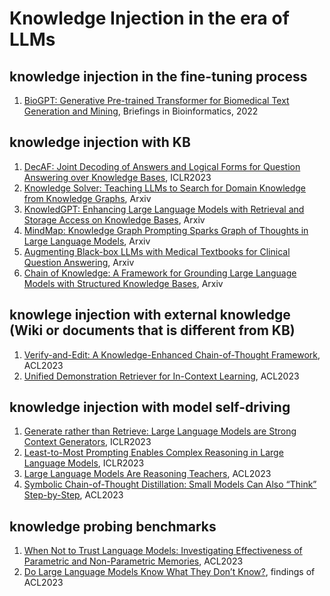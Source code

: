 # Knowledge Injection in the era of LLMs
## knowledge injection in the fine-tuning process
1. [BioGPT: Generative Pre-trained Transformer for Biomedical Text Generation and Mining](https://arxiv.org/pdf/2210.10341.pdf), Briefings in Bioinformatics, 2022

## knowledge injection with KB
1. [DecAF: Joint Decoding of Answers and Logical Forms for Question Answering over Knowledge Bases](https://arxiv.org/abs/2210.00063), ICLR2023
2. [Knowledge Solver: Teaching LLMs to Search for Domain Knowledge from Knowledge Graphs](https://arxiv.org/pdf/2309.03118.pdf), Arxiv
3. [KnowledGPT: Enhancing Large Language Models with Retrieval and Storage Access on Knowledge Bases](https://arxiv.org/pdf/2308.11761.pdf), Arxiv
4. [MindMap: Knowledge Graph Prompting Sparks Graph of Thoughts in Large Language Models](https://arxiv.org/pdf/2308.09729.pdf), Arxiv
5. [Augmenting Black-box LLMs with Medical Textbooks for Clinical Question Answering](https://arxiv.org/pdf/2309.02233.pdf), Arxiv
6. [Chain of Knowledge: A Framework for Grounding Large Language Models with Structured Knowledge Bases](https://arxiv.org/pdf/2305.13269.pdf), Arxiv

## knowlege injection with external knowledge (Wiki or documents that is different from KB)
1. [Verify-and-Edit: A Knowledge-Enhanced Chain-of-Thought Framework](https://arxiv.org/abs/2305.03268), ACL2023
2. [Unified Demonstration Retriever for In-Context Learning](https://arxiv.org/abs/2305.04320), ACL2023

## knowledge injection with model self-driving
1. [Generate rather than Retrieve: Large Language Models are Strong Context Generators](https://arxiv.org/abs/2209.10063), ICLR2023
2. [Least-to-Most Prompting Enables Complex Reasoning in Large Language Models](https://arxiv.org/abs/2205.10625), ICLR2023
3. [Large Language Models Are Reasoning Teachers](https://arxiv.org/abs/2212.10071), ACL2023
4. [Symbolic Chain-of-Thought Distillation: Small Models Can Also “Think” Step-by-Step](https://aclanthology.org/2023.acl-long.150.pdf), ACL2023

## knowledge probing benchmarks
1. [When Not to Trust Language Models: Investigating Effectiveness of Parametric and Non-Parametric Memories](https://aclanthology.org/2023.acl-long.546/), ACL2023
2. [Do Large Language Models Know What They Don’t Know?](https://arxiv.org/abs/2305.18153), findings of ACL2023